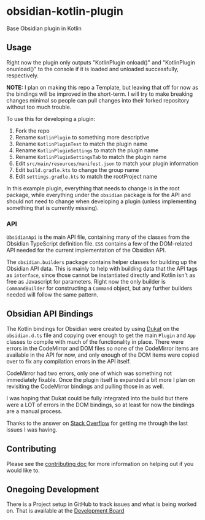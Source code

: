 # obsidian-kotlin-plugin
Base Obsidian plugin in Kotlin

## Usage
Right now the plugin only outputs "KotlinPlugin onload()" and "KotlinPlugin onunload()" to the console if it is loaded and unloaded successfully, respectively. 

**NOTE:** I plan on making this repo a Template, but leaving that off for now as the bindings will be improved in the short-term. I will try to make breaking changes minimal so people can pull changes into their forked repository without too much trouble.

To use this for developing a plugin:
1. Fork the repo
2. Rename `KotlinPlugin` to something more descriptive
3. Rename `KotlinPluginTest` to match the plugin name
4. Rename `KotlinPluginSettings` to match the plugin name
5. Rename `KotlinPluginSettingsTab` to match the plugin name
6. Edit `src/main/resources/manifest.json` to match your plugin information
7. Edit `build.gradle.kts` to change the group name
8. Edit `settings.gradle.kts` to match the rootProject name

In this example plugin, everything that needs to change is in the root package, while everything under the `obsidian` package is for the API and should not need to change when developing a plugin (unless implementing something that is currently missing). 

### API
`ObsidianApi` is the main API file, containing many of the classes from the Obsidian TypeScript definition file. `ES5` contains a few of the DOM-related API needed for the current implementation of the Obsidian API. 

The `obsidian.builders` package contains helper classes for building up the Obsidian API data. This is mainly to help with building data that the API tags as `interface`, since those cannot be instantiated directly and Kotlin isn't as free as Javascript for parameters. Right now the only builder is `CommandBuilder` for constructing a `Command` object, but any further builders needed will follow the same pattern.

## Obsidian API Bindings
The Kotlin bindings for Obsidian were created by using [Dukat](https://github.com/Kotlin/dukat) on the `obsidian.d.ts` file and copying over enough to get the main `Plugin` and `App` classes to compile with much of the functionality in place. There were errors in the CodeMirror and DOM files so none of the CodeMirror items are available in the API for now, and only enough of the DOM items were copied over to fix any compilation errors in the API itself.

CodeMirror had two errors, only one of which was something not immediately fixable. Once the plugin itself is expanded a bit more I plan on revisiting the CodeMirror bindings and pulling those in as well.

I was hoping that Dukat could be fully integrated into the build but there were a LOT of errors in the DOM bindings, so at least for now the bindings are a manual process.

Thanks to the answer on [Stack Overflow](https://stackoverflow.com/questions/68293035/how-to-convert-javascript-exported-class-to-kotlin-js) for getting me through the last issues I was having.

## Contributing
Please see the [contributing doc](CONTRIBUTING.md) for more information on helping out if you would like to.

## Onegoing Development
There is a Project setup in GitHub to track issues and what is being worked on. That is available at the [Development Board](https://github.com/darthmachina/obsidian-kotlin-plugin/projects/1)
